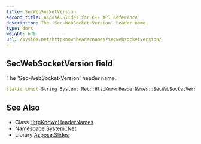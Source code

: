 ```yaml
---
title: SecWebSocketVersion
second_title: Aspose.Slides for C++ API Reference
description: The 'Sec-WebSocket-Version' header name.
type: docs
weight: 638
url: /system.net/httpknownheadernames/secwebsocketversion/
---
```

## SecWebSocketVersion field


The 'Sec-WebSocket-Version' header name.

```cpp
static const String System::Net::HttpKnownHeaderNames::SecWebSocketVersion
```

## See Also

* Class [HttpKnownHeaderNames](../)
* Namespace [System::Net](../../)
* Library [Aspose.Slides](../../../)